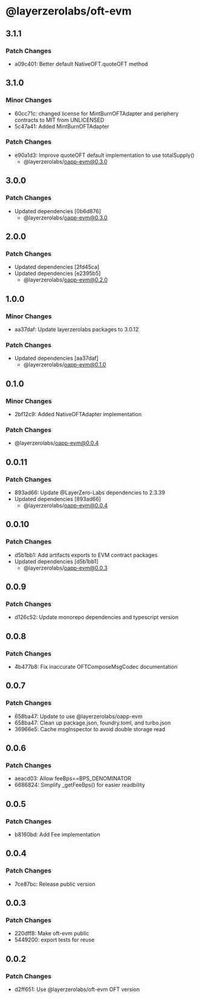 # @layerzerolabs/oft-evm

## 3.1.1

### Patch Changes

- a09c401: Better default NativeOFT.quoteOFT method

## 3.1.0

### Minor Changes

- 60cc71c: changed license for MintBurnOFTAdapter and periphery contracts to MIT from UNLICENSED
- 5c47a41: Added MintBurnOFTAdapter

### Patch Changes

- e90a1d3: Improve quoteOFT default implementation to use totalSupply()
  - @layerzerolabs/oapp-evm@0.3.0

## 3.0.0

### Patch Changes

- Updated dependencies [0b6d876]
  - @layerzerolabs/oapp-evm@0.3.0

## 2.0.0

### Patch Changes

- Updated dependencies [2fd45ca]
- Updated dependencies [e2395b5]
  - @layerzerolabs/oapp-evm@0.2.0

## 1.0.0

### Minor Changes

- aa37daf: Update layerzerolabs packages to 3.0.12

### Patch Changes

- Updated dependencies [aa37daf]
  - @layerzerolabs/oapp-evm@0.1.0

## 0.1.0

### Minor Changes

- 2bf12c9: Added NativeOFTAdapter implementation

### Patch Changes

- @layerzerolabs/oapp-evm@0.0.4

## 0.0.11

### Patch Changes

- 893ad66: Update @LayerZero-Labs dependencies to 2.3.39
- Updated dependencies [893ad66]
  - @layerzerolabs/oapp-evm@0.0.4

## 0.0.10

### Patch Changes

- d5b1bb1: Add artifacts exports to EVM contract packages
- Updated dependencies [d5b1bb1]
  - @layerzerolabs/oapp-evm@0.0.3

## 0.0.9

### Patch Changes

- d126c52: Update monorepo dependencies and typescript version

## 0.0.8

### Patch Changes

- 4b477b8: Fix inaccurate OFTComposeMsgCodec documentation

## 0.0.7

### Patch Changes

- 658ba47: Update to use @layerzerolabs/oapp-evm
- 658ba47: Clean up package.json, foundry.toml, and turbo.json
- 36966e5: Cache msgInspector to avoid double storage read

## 0.0.6

### Patch Changes

- aeacd03: Allow feeBps==BPS_DENOMINATOR
- 6686824: Simplify \_getFeeBps() for easier readbility

## 0.0.5

### Patch Changes

- b8160bd: Add Fee implementation

## 0.0.4

### Patch Changes

- 7ce87bc: Release public version

## 0.0.3

### Patch Changes

- 220dff8: Make oft-evm public
- 5449200: export tests for reuse

## 0.0.2

### Patch Changes

- d2ff651: Use @layerzerolabs/oft-evm OFT version
